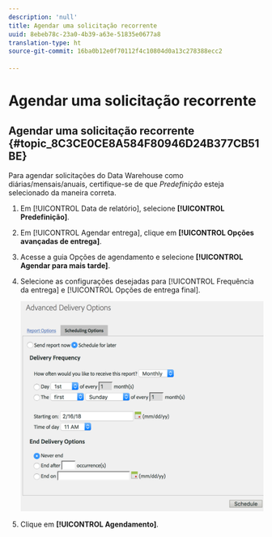```yaml
---
description: 'null'
title: Agendar uma solicitação recorrente
uuid: 8ebeb78c-23a0-4b39-a63e-51835e0677a8
translation-type: ht
source-git-commit: 16ba0b12e0f70112f4c10804d0a13c278388ecc2

---
```



# Agendar uma solicitação recorrente

## Agendar uma solicitação recorrente {#topic_8C3CE0CE8A584F80946D24B377CB51BE}

Para agendar solicitações do Data Warehouse como diárias/mensais/anuais, certifique-se de que *Predefinição* esteja selecionado da maneira correta.

1. Em [!UICONTROL Data de relatório], selecione **[!UICONTROL Predefinição]**.

1. Em [!UICONTROL Agendar entrega], clique em **[!UICONTROL Opções avançadas de entrega]**.

1. Acesse a guia Opções de agendamento e selecione **[!UICONTROL Agendar para mais tarde]**.
1. Selecione as configurações desejadas para [!UICONTROL Frequência da entrega] e [!UICONTROL Opções de entrega final].

   ![](assets/dw_schedule.png)

1. Clique em **[!UICONTROL Agendamento]**.

